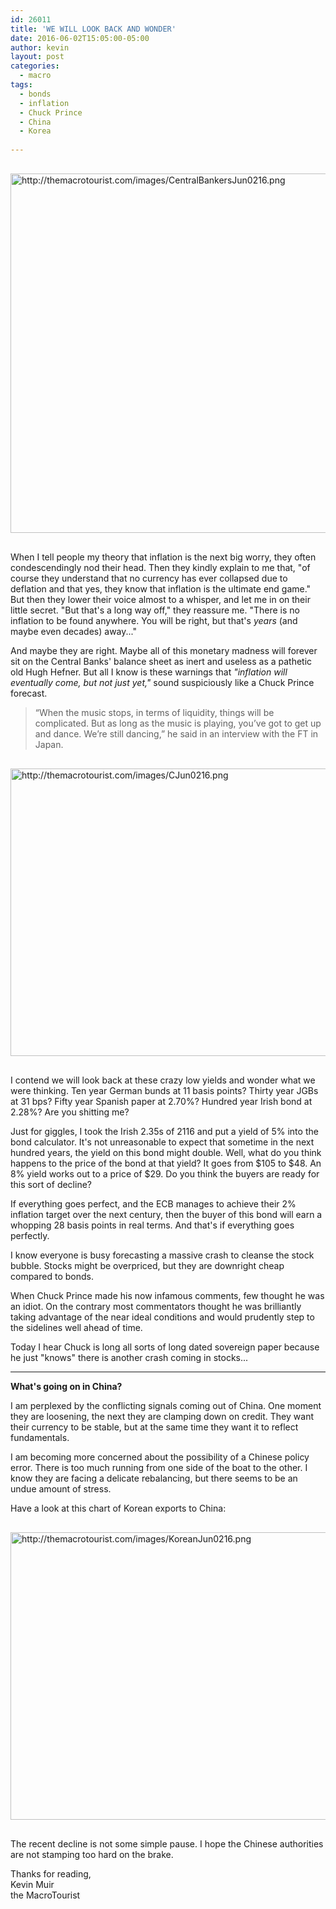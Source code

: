 ```yaml
---
id: 26011
title: 'WE WILL LOOK BACK AND WONDER'
date: 2016-06-02T15:05:00-05:00
author: kevin
layout: post
categories:
  - macro
tags:
  - bonds
  - inflation
  - Chuck Prince
  - China
  - Korea
   
---
```


<a href="http://themacrotourist.com/images/CentralBankersJun0216.png"><img src="http://themacrotourist.com/images/CentralBankersJun0216.png" alt="http://themacrotourist.com/images/CentralBankersJun0216.png" width="750" height="575" style="margin:30px auto;display:block;"></a>

When I tell people my theory that inflation is the next big worry, they often condescendingly nod their head.  Then they kindly explain to me that, "of course they understand that no currency has ever collapsed due to deflation and that yes, they know that inflation is the ultimate end game."  But then they lower their voice almost to a whisper, and let me in on their little secret.  "But that's a long way off," they reassure me.  "There is no inflation to be found anywhere.  You will be right, but that's *years* (and maybe even decades) away..."

And maybe they are right.  Maybe all of this monetary madness will forever sit on the Central Banks' balance sheet as inert and useless as a pathetic old Hugh Hefner.  But all I know is these warnings that *"inflation will eventually come, but not just yet,"* sound suspiciously like a Chuck Prince forecast.

>“When the music stops, in terms of liquidity, things will be complicated. But as long as the music is playing, you’ve got to get up and dance. We’re still dancing,” he said in an interview with the FT in Japan.

<a href="http://themacrotourist.com/images/CJun0216.png"><img src="http://themacrotourist.com/images/CJun0216.png" alt="http://themacrotourist.com/images/CJun0216.png" width="750" height="460" style="margin:30px auto;display:block;"></a>

I contend we will look back at these crazy low yields and wonder what we were thinking.  Ten year German bunds at 11 basis points?  Thirty year JGBs at 31 bps?  Fifty year Spanish paper at 2.70%?  Hundred year Irish bond at 2.28%?  Are you shitting me?  

Just for giggles, I took the Irish 2.35s of 2116 and put a yield of 5% into the bond calculator.  It's not unreasonable to expect that sometime in the next hundred years, the yield on this bond might double.  Well, what do you think happens to the price of the bond at that yield?  It goes from $105 to $48.  An 8% yield works out to a price of $29.  Do you think the buyers are ready for this sort of decline?

If everything goes perfect, and the ECB manages to achieve their 2% inflation target over the next century, then the buyer of this bond will earn a whopping 28 basis points in real terms.  And that's if everything goes perfectly.

I know everyone is busy forecasting a massive crash to cleanse the stock bubble.  Stocks might be overpriced, but they are downright cheap compared to bonds. 

When Chuck Prince made his now infamous comments, few thought he was an idiot.  On the contrary most commentators thought he was brilliantly taking advantage of the near ideal conditions and would prudently step to the sidelines well ahead of time.  

Today I hear Chuck is long all sorts of long dated sovereign paper because he just "knows" there is another crash coming in stocks...

---
**What's going on in China?**

I am perplexed by the conflicting signals coming out of China.  One moment they are loosening, the next they are clamping down on credit.    They want their currency to be stable, but at the same time they want it to reflect fundamentals.  

I am becoming more concerned about the possibility of a Chinese policy error.  There is too much running from one side of the boat to the other.  I know they are facing a delicate rebalancing, but there seems to be an undue amount of stress.

Have a look at this chart of Korean exports to China:

<a href="http://themacrotourist.com/images/KoreanJun0216.png"><img src="http://themacrotourist.com/images/KoreanJun0216.png" alt="http://themacrotourist.com/images/KoreanJun0216.png" width="750" height="460" style="margin:30px auto;display:block;"></a>

The recent decline is not some simple pause.  I hope the Chinese authorities are not stamping too hard on the brake.  

Thanks for reading,  
Kevin Muir  
the MacroTourist  
